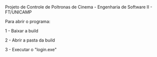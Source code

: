 Projeto de Controle de Poltronas de Cinema - Engenharia de Software II - FT/UNICAMP


Para abrir o programa:

1 - Baixar a build

2 - Abrir a pasta da build

3 - Executar o "login.exe"
